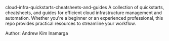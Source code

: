 cloud-infra-quickstarts-cheatsheets-and-guides
A collection of quickstarts, cheatsheets, and guides for efficient cloud infrastructure management and automation. Whether you're a beginner or an experienced professional, this repo provides practical resources to streamline your workflow.

Author: Andrew Kim Inamarga
